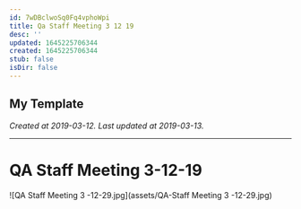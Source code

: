 ```yaml
---
id: 7wDBclwoSq0Fq4vphoWpi
title: Qa Staff Meeting 3 12 19
desc: ''
updated: 1645225706344
created: 1645225706344
stub: false
isDir: false
---
```

My Template
---

_Created at 2019-03-12._
_Last updated at 2019-03-13._




---

# QA Staff Meeting 3-12-19


![QA Staff Meeting 3 -12-29.jpg](assets/QA-Staff Meeting 3 -12-29.jpg)

